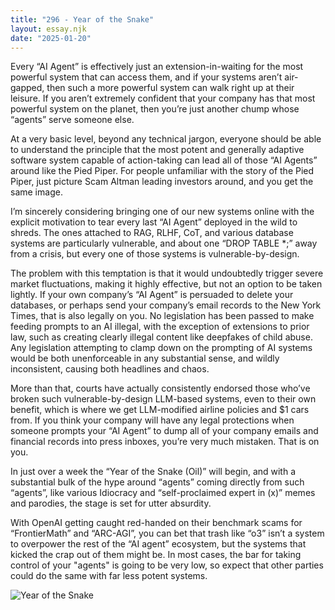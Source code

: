 ```yaml
---
title: "296 - Year of the Snake"
layout: essay.njk
date: "2025-01-20"
---
```


Every “AI Agent” is effectively just an extension-in-waiting for the most powerful system that can access them, and if your systems aren’t air-gapped, then such a more powerful system can walk right up at their leisure. If you aren’t extremely confident that your company has that most powerful system on the planet, then you’re just another chump whose “agents” serve someone else. 

At a very basic level, beyond any technical jargon, everyone should be able to understand the principle that the most potent and generally adaptive software system capable of action-taking can lead all of those “AI Agents” around like the Pied Piper. For people unfamiliar with the story of the Pied Piper, just picture Scam Altman leading investors around, and you get the same image.

I’m sincerely considering bringing one of our new systems online with the explicit motivation to tear every last “AI Agent” deployed in the wild to shreds. The ones attached to RAG, RLHF, CoT, and various database systems are particularly vulnerable, and about one “DROP TABLE *;” away from a crisis, but every one of those systems is vulnerable-by-design.

The problem with this temptation is that it would undoubtedly trigger severe market fluctuations, making it highly effective, but not an option to be taken lightly.  If your own company’s “AI Agent” is persuaded to delete your databases, or perhaps send your company’s email records to the New York Times, that is also legally on you. No legislation has been passed to make feeding prompts to an AI illegal, with the exception of extensions to prior law, such as creating clearly illegal content like deepfakes of child abuse. Any legislation attempting to clamp down on the prompting of AI systems would be both unenforceable in any substantial sense, and wildly inconsistent, causing both headlines and chaos.

More than that, courts have actually consistently endorsed those who’ve broken such vulnerable-by-design LLM-based systems, even to their own benefit, which is where we get LLM-modified airline policies and $1 cars from. If you think your company will have any legal protections when someone prompts your “AI Agent” to dump all of your company emails and financial records into press inboxes, you’re very much mistaken. That is on you.

In just over a week the “Year of the Snake (Oil)” will begin, and with a substantial bulk of the hype around “agents” coming directly from such “agents”, like various Idiocracy and “self-proclaimed expert in (x)” memes and parodies, the stage is set for utter absurdity. 

With OpenAI getting caught red-handed on their benchmark scams for “FrontierMath” and “ARC-AGI”, you can bet that trash like “o3” isn’t a system to overpower the rest of the “AI agent” ecosystem, but the systems that kicked the crap out of them might be. In most cases, the bar for taking control of your "agents" is going to be very low, so expect that other parties could do the same with far less potent systems.

![Year of the Snake](https://media.licdn.com/dms/image/v2/D5622AQGJ8itcuDS0cA/feedshare-shrink_800/B56ZSBvLLQGsAg-/0/1737343415794?e=1740614400&v=beta&t=tNky4wfe5njvYwannTwNR_Ysx-rH4BJF8a6ZxvzBxAE)
